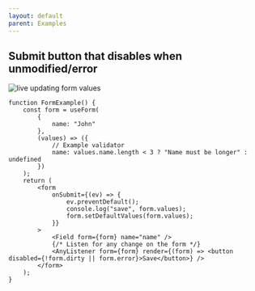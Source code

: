 ```yaml
---
layout: default
parent: Examples
---
```


## Submit button that disables when unmodified/error

![live updating form values](/typed-react-form/images/submitbutton.gif)

```tsx
function FormExample() {
    const form = useForm(
        {
            name: "John"
        },
        (values) => ({
            // Example validator
            name: values.name.length < 3 ? "Name must be longer" : undefined
        })
    );
    return (
        <form
            onSubmit={(ev) => {
                ev.preventDefault();
                console.log("save", form.values);
                form.setDefaultValues(form.values);
            }}
        >
            <Field form={form} name="name" />
            {/* Listen for any change on the form */}
            <AnyListener form={form} render={(form) => <button disabled={!form.dirty || form.error}>Save</button>} />
        </form>
    );
}
```
